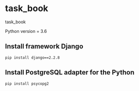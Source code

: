 # task_book
task_book

Python version = 3.6

## Install framework Django

```
pip install django==2.2.8
```

## Install PostgreSQL adapter for the Python 

```
pip install psycopg2
```

